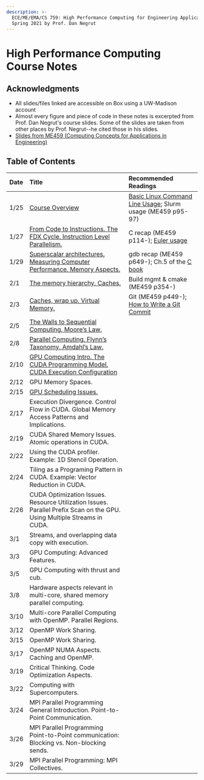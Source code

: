 ```yaml
---
description: >-
  ECE/ME/EMA/CS 759: High Performance Computing for Engineering Applications,
  Spring 2021 by Prof. Dan Negrut
---
```


# High Performance Computing Course Notes

## Acknowledgments

* All slides/files linked are accessible on Box using a UW-Madison account
* Almost every figure and piece of code in these notes is excerpted from Prof. Dan Negrut's course slides. Some of the slides are taken from other places by Prof. Negrut--he cited those in his slides.
* [Slides from ME459 \(Computing Concepts for Applications in Engineering\)](https://uwmadison.app.box.com/s/943jyv29y4u145uajfedgxamhn4ru9qx)

## Table of Contents

| Date | Title | Recommended Readings |
| :--- | :--- | :--- |
| 1/25 | [Course Overview](lecture-1-course-overview.md) | [Basic Linux Command Line Usage](https://www.lynda.com/Linux-tutorials/Learning-Linux-Command-Line/753913-2.html); Slurm usage \(ME459 p95-97\) |
| 1/27 | [From Code to Instructions. The FDX Cycle. Instruction Level Parallelism.](lecture-2-from-code-to-instructions.-the-fdx-cycle.-instruction-level-parallelism..md) | C recap \(ME459 p114-\); [Euler usage](https://uwmadison.app.box.com/s/eu45vz9uc1a913i831b1saiu554ueb4z) |
| 1/29 | [Superscalar architectures. Measuring Computer Performance. Memory Aspects.](lecture-3-superscalar-architectures.-measuring-computer-performance.-memory-aspects..md) | gdb recap \(ME459 p649-\); Ch.5 of the [C book](https://www.amazon.com/Programming-Language-2nd-Brian-Kernighan/dp/0131103628) |
| 2/1 | [The memory hierarchy. Caches.](lecture-4-the-memory-hierarchy.-caches..md) | Build mgmt & cmake \(ME459 p354-\) |
| 2/3 | [Caches, wrap up. Virtual Memory.](lecture-5-caches-wrap-up.-virtual-memory..md) | Git \(ME459 p449-\); [How to Write a Git Commit](https://chris.beams.io/posts/git-commit/) |
| 2/5 | [The Walls to Sequential Computing. Moore’s Law.](lecture-6-the-walls-to-sequential-computing.-moores-law..md) |  |
| 2/8 | [Parallel Computing. Flynn’s Taxonomy. Amdahl’s Law.](lecture-8-parallel-computing.-flynns-taxonomy.-amdahls-law..md) |  |
| 2/10 | [GPU Computing Intro. The CUDA Programming Model. CUDA Execution Configuration](lecture-8-gpu-computing-intro.-the-cuda-programming-model.-cuda-execution-configuration.md) |  |
| 2/12 | GPU Memory Spaces. |  |
| 2/15 | [GPU Scheduling Issues.](lecture-10-gpu-scheduling-issues..md) |  |
| 2/17 | Execution Divergence. Control Flow in CUDA. Global Memory Access Patterns and Implications. |  |
| 2/19 | CUDA Shared Memory Issues. Atomic operations in CUDA. |  |
| 2/22 | Using the CUDA profiler. Example: 1D Stencil Operation. |  |
| 2/24 | Tiling as a Programing Pattern in CUDA. Example: Vector Reduction in CUDA. |  |
| 2/26 | CUDA Optimization Issues. Resource Utilization Issues. Parallel Prefix Scan on the GPU. Using Multiple Streams in CUDA. |  |
| 3/1 | Streams, and overlapping data copy with execution. |  |
| 3/3 | GPU Computing: Advanced Features. |  |
| 3/5 | GPU Computing with thrust and cub. |  |
| 3/8 | Hardware aspects relevant in multi-core, shared memory parallel computing. |  |
| 3/10 | Multi-core Parallel Computing with OpenMP. Parallel Regions. |  |
| 3/12 | OpenMP Work Sharing. |  |
| 3/15 | OpenMP Work Sharing. |  |
| 3/17 | OpenMP NUMA Aspects. Caching and OpenMP. |  |
| 3/19 | Critical Thinking. Code Optimization Aspects. |  |
| 3/22 | Computing with Supercomputers. |  |
| 3/24 | MPI Parallel Programming General Introduction. Point-to-Point Communication. |  |
| 3/26 | MPI Parallel Programming Point-to-Point communication: Blocking vs. Non-blocking sends. |  |
| 3/29 | MPI Parallel Programming: MPI Collectives. |  |











